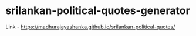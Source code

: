 # srilankan-political-quotes-generator

Link - https://madhurajayashanka.github.io/srilankan-political-quotes/
